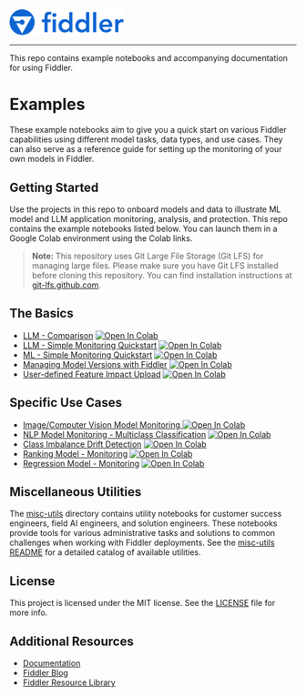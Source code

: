 <div align="left">
    <img src="quickstart/images/logo.png"
         alt="Image of Fiddler logo" width="200"/>
</div>

***

This repo contains example notebooks and accompanying documentation for using Fiddler.

# Examples

These example notebooks aim to give you a quick start on various Fiddler capabilities using different model tasks, data types, and use cases. They can also serve as a reference guide for setting up the monitoring of your own models in Fiddler.

## Getting Started

Use the projects in this repo to onboard models and data to illustrate ML model and LLM application monitoring, analysis, and protection.
This repo contains the example notebooks listed below. You can launch them in a Google Colab environment using the Colab links.

> **Note:** This repository uses Git Large File Storage (Git LFS) for managing large files. 
> Please make sure you have Git LFS installed before cloning this repository. 
> You can find installation instructions at [git-lfs.github.com](https://git-lfs.github.com/).

## The Basics

* [LLM - Comparison](https://github.com/fiddler-labs/fiddler-examples/blob/main/quickstart/latest/Fiddler_Quickstart_LLM_Comparison.ipynb) [![Open In Colab](https://colab.research.google.com/assets/colab-badge.svg)](https://colab.research.google.com/github/fiddler-labs/fiddler-examples/blob/main/quickstart/latest/Fiddler_Quickstart_LLM_Comparison.ipynb)
* [LLM - Simple Monitoring Quickstart](https://github.com/fiddler-labs/fiddler-examples/blob/main/quickstart/latest/Fiddler_Quickstart_LLM_Chatbot.ipynb) [![Open In Colab](https://colab.research.google.com/assets/colab-badge.svg)](https://colab.research.google.com/github/fiddler-labs/fiddler-examples/blob/main/quickstart/latest/Fiddler_Quickstart_LLM_Chatbot.ipynb)
* [ML - Simple Monitoring Quickstart](https://github.com/fiddler-labs/fiddler-examples/blob/main/quickstart/latest/Fiddler_Quickstart_Simple_Monitoring.ipynb) [![Open In Colab](https://colab.research.google.com/assets/colab-badge.svg)](https://colab.research.google.com/github/fiddler-labs/fiddler-examples/blob/main/quickstart/latest/Fiddler_Quickstart_Simple_Monitoring.ipynb)
* [Managing Model Versions with Fiddler](https://github.com/fiddler-labs/fiddler-examples/blob/main/quickstart/latest/Fiddler_Quickstart_Model_Versions.ipynb) [![Open In Colab](https://colab.research.google.com/assets/colab-badge.svg)](https://colab.research.google.com/github/fiddler-labs/fiddler-examples/blob/main/quickstart/latest/Fiddler_Quickstart_Model_Versions.ipynb)
* [User-defined Feature Impact Upload](https://github.com/fiddler-labs/fiddler-examples/blob/main/quickstart/latest/Fiddler_Quickstart_User_Defined_Feature_Impact.ipynb) [![Open In Colab](https://colab.research.google.com/assets/colab-badge.svg)](https://colab.research.google.com/github/fiddler-labs/fiddler-examples/blob/main/quickstart/latest/FFiddler_Quickstart_User_Defined_Feature_Impact.ipynb)

## Specific Use Cases

* [Image/Computer Vision Model Monitoring ](https://github.com/fiddler-labs/fiddler-examples/blob/main/quickstart/latest/Fiddler_Quickstart_Image_Monitoring.ipynb) [![Open In Colab](https://colab.research.google.com/assets/colab-badge.svg)](https://colab.research.google.com/github/fiddler-labs/fiddler-examples/blob/main/quickstart/latest/Fiddler_Quickstart_Image_Monitoring.ipynb)
* [NLP Model Monitoring - Multiclass Classification](https://github.com/fiddler-labs/fiddler-examples/blob/main/quickstart/latest/Fiddler_Quickstart_NLP_Multiclass_Monitoring.ipynb) [![Open In Colab](https://colab.research.google.com/assets/colab-badge.svg)](https://colab.research.google.com/github/fiddler-labs/fiddler-examples/blob/main/quickstart/latest/Fiddler_Quickstart_NLP_Multiclass_Monitoring.ipynb)
* [Class Imbalance Drift Detection](https://github.com/fiddler-labs/fiddler-examples/blob/main/quickstart/latest/Fiddler_Quickstart_Imbalanced_Data.ipynb) [![Open In Colab](https://colab.research.google.com/assets/colab-badge.svg)](https://colab.research.google.com/github/fiddler-labs/fiddler-examples/blob/main/quickstart/latest/Fiddler_Quickstart_Imbalanced_Data.ipynb)
* [Ranking Model - Monitoring](https://github.com/fiddler-labs/fiddler-examples/blob/main/quickstart/latest/Fiddler_Quickstart_Ranking_Model.ipynb) [![Open In Colab](https://colab.research.google.com/assets/colab-badge.svg)](https://colab.research.google.com/github/fiddler-labs/fiddler-examples/blob/main/quickstart/latest/Fiddler_Quickstart_Ranking_Model.ipynb)
* [Regression Model - Monitoring](https://github.com/fiddler-labs/fiddler-examples/blob/main/quickstart/latest/Fiddler_Quickstart_Regression_Model.ipynb) [![Open In Colab](https://colab.research.google.com/assets/colab-badge.svg)](https://colab.research.google.com/github/fiddler-labs/fiddler-examples/blob/main/quickstart/latest/Fiddler_Quickstart_Regression_Model.ipynb)

## Miscellaneous Utilities

The [misc-utils](./misc-utils) directory contains utility notebooks for customer success engineers, field AI engineers, and solution engineers. These notebooks provide tools for various administrative tasks and solutions to common challenges when working with Fiddler deployments. See the [misc-utils README](./misc-utils/README.md) for a detailed catalog of available utilities.

## License

This project is licensed under the MIT license. See the [LICENSE](https://github.com/fiddler-labs/fiddler-examples/blob/main/LICENSE) file for more info.

## Additional Resources

* [Documentation](https://docs.fiddler.ai)
* [Fiddler Blog](https://www.fiddler.ai/blog)
* [Fiddler Resource Library](https://www.fiddler.ai/resources)
